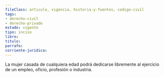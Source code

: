 ```yaml
---
fileClass: articulo, vigencia, historia-y-fuentes, codigo-civil
tags:
- derecho-civil
- derecho-privado
estado: vigente
tipo: inciso
libro:
titulo:
parrafo:
corriente-juridica:
---
```

La mujer casada de cualquiera edad podrá dedicarse libremente al ejercicio de un empleo, oficio, profesión o industria.